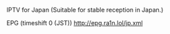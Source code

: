 IPTV for Japan (Suitable for stable reception in Japan.)

EPG (timeshift 0 (JST))
http://epg.ra1n.lol/jp.xml
